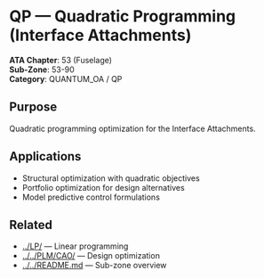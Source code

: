 # QP — Quadratic Programming (Interface Attachments)

**ATA Chapter**: 53 (Fuselage)  
**Sub-Zone**: 53-90  
**Category**: QUANTUM_OA / QP

## Purpose

Quadratic programming optimization for the Interface Attachments.

## Applications

- Structural optimization with quadratic objectives
- Portfolio optimization for design alternatives
- Model predictive control formulations

## Related

- [../LP/](../LP/) — Linear programming
- [../../PLM/CAO/](../../PLM/CAO/) — Design optimization
- [../../README.md](../../README.md) — Sub-zone overview
